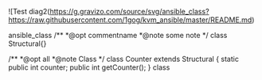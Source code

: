 ![Test diag2(https://g.gravizo.com/source/svg/ansible_class?https://raw.githubusercontent.com/1gog/kvm_ansible/master/README.md)
<detail>
<summary></summary>
ansible_class
/**
*@opt commentname
*@note  some note
*/
class Structural{}

/**
*@opt all
*@note Class
*/
class Counter extends Structural {
        static public int counter;
        public int getCounter();
}
class
</detail>